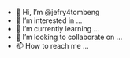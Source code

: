 - 👋 Hi, I’m @jefry4tombeng
- 👀 I’m interested in ...
- 🌱 I’m currently learning ...
- 💞️ I’m looking to collaborate on ...
- 📫 How to reach me ...

<!---
jefry4tombeng/jefry4tombeng is a ✨ special ✨ repository because its `README.md` (this file) appears on your GitHub profile.
You can click the Preview link to take a look at your changes.
--->
